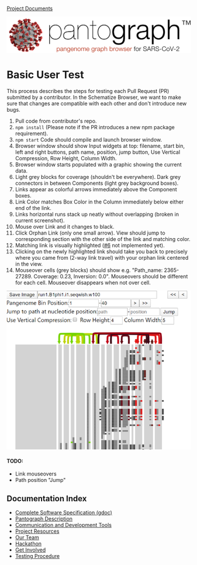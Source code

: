 [Project Documents](project.html)

![](img/pantograph.png)

# Basic User Test
This process describes the steps for testing each Pull Request (PR) submitted by a contributor.  In the Schematize Browser, we want to make sure that changes are compatible with each other and don't introduce new bugs.

1. Pull code from contributor's repo.
2. `npm install` (Please note if the PR introduces a new npm package requirement).
3. `npm start` Code should compile and launch browser window.
4. Browser window should show Input widgets at top: filename, start bin, left and right buttons, path name, position, jump button, Use Vertical Compression, Row Height, Column Width.
5. Browser window starts populated with a graphic showing the current data.
6. Light grey blocks for coverage (shouldn't be everywhere). Dark grey connectors in between Components (light grey background boxes).  
7. Links appear as colorful arrows immediately above the Component boxes.
8. Link Color matches Box Color in the Column immediately below either end of the link.
9. Links horizontal runs stack up neatly without overlapping (broken in current screenshot).  
10. Mouse over Link and it changes to black.
11. Click Orphan Link (only one small arrow).  View should jump to corresponding section with the other side of the link and matching color.  
12. Matching link is visually highlighted ([#6](https://github.com/graph-genome/Schematize/issues/6) not implemented yet).
13. Clicking on the newly highlighted link should take you back to precisely where you came from (2-way link travel) with your orphan link centered in the view.
14. Mouseover cells (grey blocks) should show e.g. "Path_name: 2365-27289. Coverage: 0.23, Inversion: 0.0".  Mouseovers should be different for each cell. Mouseover disappears when not over cell.

![](img/Example_screenshot.png)


#### TODO:
* Link mouseovers
* Path position "Jump"









## Documentation Index
* [Complete Software Specification (gdoc)](https://docs.google.com/document/d/1NEYkRS6Ux1w_v0Soe74FeOAMOxGHOzDun00LdjMi-74/edit?usp=sharing)
* [Pantograph Description](pantograph.html)
* [Communication and Development Tools](tools.html)
* [Project Resources](project.html)
* [Our Team](https://docs.google.com/document/d/19SHq1P6aWBLKxJbMytW-qZEabWLtYVhoBU09C0uZlV8/edit?usp=sharing)
* [Hackathon](hackathon.html)
* [Get Involved](getinvolved.html)
* [Testing Procedure](testing.html)

